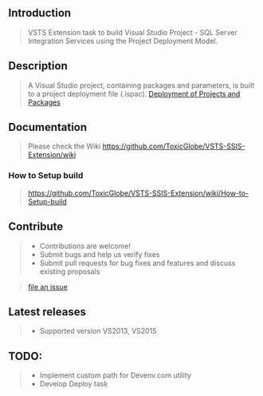 ## Introduction
> VSTS Extension task to build Visual Studio Project - SQL Server Integration Services using the Project Deployment Model.

## Description
> A Visual Studio project, containing packages and parameters, is built to a project deployment file (.ispac).
> [Deployment of Projects and Packages](https://msdn.microsoft.com/en-us/library/hh213290.aspx)

## Documentation
> Please check the Wiki
> <https://github.com/ToxicGlobe/VSTS-SSIS-Extension/wiki>


### How to Setup build
> <https://github.com/ToxicGlobe/VSTS-SSIS-Extension/wiki/How-to-Setup-build>

## Contribute
> * Contributions are welcome!
> * Submit bugs and help us verify fixes
> * Submit pull requests for bug fixes and features and discuss existing proposals

> [file an issue](https://github.com/ToxicGlobe/VSTS-SSIS-Extension/issues)

## Latest releases
> * Supported version VS2013, VS2015

## TODO:
> * Implement custom path for Devenv.com utility
> * Develop Deploy task
